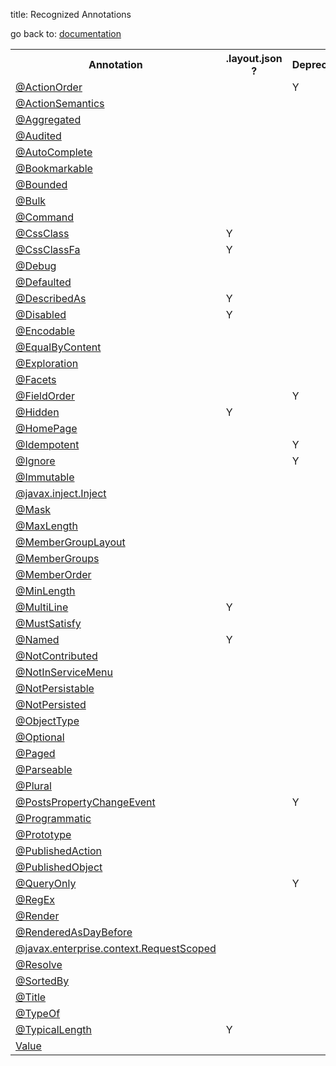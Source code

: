 title: Recognized Annotations

go back to: [documentation](../../documentation.html)

<table>
<tr>
    <th>Annotation</th>
    <th>.layout.json ?</th>
    <th>Deprecated?</th>
</tr>
<tr><td><a href="./ActionOrder-deprecated.html">@ActionOrder</a></td><td></td><td>Y</td></tr>
<tr><td><a href="./ActionSemantics.html">@ActionSemantics</a></td><td></td><td></td></tr>
<tr><td><a href="./Aggregated.html">@Aggregated</a></td><td></td><td></td></tr>
<tr><td><a href="./Audited.html">@Audited</a></td><td></td><td></td></tr>
<tr><td><a href="./AutoComplete.html">@AutoComplete</a></td><td></td><td></td></tr>
<tr><td><a href="./Bookmarkable.html">@Bookmarkable</a></td><td></td><td></td></tr>
<tr><td><a href="./Bounded.html">@Bounded</a></td><td></td><td></td></tr>
<tr><td><a href="./Bulk.html">@Bulk</a></td><td></td><td></td></tr>
<tr><td><a href="./Command.html">@Command</a></td><td></td><td></td></tr>
<tr><td><a href="./CssClass.html">@CssClass</a></td><td>Y</td><td></td></tr>
<tr><td><a href="./CssClassFa.html">@CssClassFa</a></td><td>Y</td><td></td></tr>
<tr><td><a href="./Debug.html">@Debug</a></td><td></td><td></td></tr>
<tr><td><a href="./Defaulted.html">@Defaulted</a></td><td></td><td></td></tr>
<tr><td><a href="./DescribedAs.html">@DescribedAs</a></td><td>Y</td><td></td></tr>
<tr><td><a href="./Disabled.html">@Disabled</a></td><td>Y</td><td></td></tr>
<tr><td><a href="./Encodable.html">@Encodable</a></td><td></td><td></td></tr>
<tr><td><a href="./EqualByContent.html">@EqualByContent</a></td><td></td><td></td></tr>
<tr><td><a href="./Exploration.html">@Exploration</a></td><td></td><td></td></tr>
<tr><td><a href="./Facets.html">@Facets</a></td><td></td><td></td></tr>
<tr><td><a href="./FieldOrder-deprecated.html">@FieldOrder</a></td><td></td><td>Y</td></tr>
<tr><td><a href="./Hidden.html">@Hidden</a></td><td>Y</td><td></td></tr>
<tr><td><a href="./HomePage.html">@HomePage</a></td><td></td><td></td></tr>
<tr><td><a href="./Idempotent-deprecated.html">@Idempotent</a></td><td></td><td>Y</td></tr>
<tr><td><a href="./Ignore-deprecated.html">@Ignore</a></td><td></td><td>Y</td></tr>
<tr><td><a href="./Immutable.html">@Immutable</a></td><td></td><td></td></tr>
<tr><td><a href="./Inject.html">@javax.inject.Inject</a></td><td></td><td></td></tr>
<tr><td><a href="./Mask.html">@Mask</a></td><td></td><td></td></tr>
<tr><td><a href="./MaxLength.html">@MaxLength</a></td><td></td><td></td></tr>
<tr><td><a href="./MemberGroupLayout.html">@MemberGroupLayout</a></td><td></td><td></td></tr>
<tr><td><a href="./MemberGroups.html">@MemberGroups</a></td><td></td><td></td></tr>
<tr><td><a href="./MemberOrder.html">@MemberOrder</a></td><td></td><td></td></tr>
<tr><td><a href="./MinLength.html">@MinLength</a></td><td></td><td></td></tr>
<tr><td><a href="./MultiLine.html">@MultiLine</a></td><td>Y</td><td></td></tr>
<tr><td><a href="./MustSatisfy.html">@MustSatisfy</a></td><td></td><td></td></tr>
<tr><td><a href="./Named.html">@Named</a></td><td>Y</td><td></td></tr>
<tr><td><a href="./NotContributed.html">@NotContributed</a></td><td></td><td></td></tr>
<tr><td><a href="./NotInServiceMenu.html">@NotInServiceMenu</a></td><td></td><td></td></tr>
<tr><td><a href="./NotPersistable.html">@NotPersistable</a></td><td></td><td></td></tr>
<tr><td><a href="./NotPersisted.html">@NotPersisted</a></td><td></td><td></td></tr>
<tr><td><a href="./ObjectType.html">@ObjectType</a></td><td></td><td></td></tr>
<tr><td><a href="./Optional.html">@Optional</a></td><td></td><td></td></tr>
<tr><td><a href="./Paged.html">@Paged</a></td><td></td><td></td></tr>
<tr><td><a href="./Parseable.html">@Parseable</a></td><td></td><td></td></tr>
<tr><td><a href="./Plural.html">@Plural</a></td><td></td><td></td></tr>
<tr><td><a href="./PostsPropertyChangeEvent-deprecated.html">@PostsPropertyChangeEvent</a></td><td></td><td>Y</td></tr>
<tr><td><a href="./Programmatic.html">@Programmatic</a></td><td></td><td></td></tr>
<tr><td><a href="./Prototype.html">@Prototype</a></td><td></td><td></td></tr>
<tr><td><a href="./Prototype.html">@PublishedAction</a></td><td></td><td></td></tr>
<tr><td><a href="./PublishedObject.html">@PublishedObject</a></td><td></td><td></td></tr>
<tr><td><a href="./QueryOnly-deprecated.html">@QueryOnly</a></td><td></td><td>Y</td></tr>
<tr><td><a href="./RegEx.html">@RegEx</a></td><td></td><td></td></tr>
<tr><td><a href="./Render.html">@Render</a></td><td></td><td></td></tr>
<tr><td><a href="./RenderedAsDayBefore.html">@RenderedAsDayBefore</a></td><td></td><td></td></tr>
<tr><td><a href="./RequestScoped.html">@javax.enterprise.context.RequestScoped</a></td><td></td><td></td></tr>
<tr><td><a href="./Resolve.html">@Resolve</a></td><td></td><td></td></tr>
<tr><td><a href="./SortedBy.html">@SortedBy</a></td><td></td><td></td></tr>
<tr><td><a href="./Title.html">@Title</a></td><td></td><td></td></tr>
<tr><td><a href="./TypeOf.html">@TypeOf</a></td><td></td><td></td></tr>
<tr><td><a href="./TypicalLength.html">@TypicalLength</a></td><td>Y</td><td></td></tr>
<tr><td><a href="./Value.html">Value</a></td><td></td><td></td></tr></tr>
</table>
